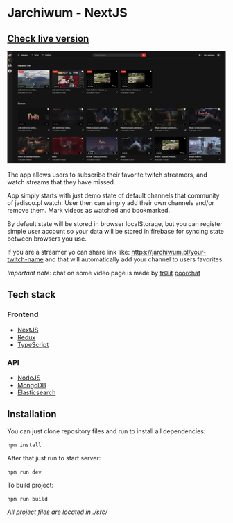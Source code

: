 # Jarchiwum - NextJS

## [Check live version](https://jarchiwum.pl/) 

![Preview](preview.jpg)

The app allows users to subscribe their favorite twitch streamers, and watch streams that they have missed.  

App simply starts with just demo state of default channels that community of jadisco.pl watch. User then can simply add their own channels and/or remove them. Mark videos as watched and bookmarked. 

By default state will be stored in browser localStorage, but you can register simple user account so your data will be stored in firebase for syncing state between browsers you use. 

If you are a streamer yo can share link like:  https://jarchiwum.pl/your-twitch-name and that will automatically  add your channel to users favorites. 

*Important note:* chat on some video page is made by [tr0lit](https://tr0l.it/) [poorchat](https://www.poorchat.net/)

## Tech stack

### Frontend

* [NextJS](https://nextjs.org/) 
* [Redux](https://redux.js.org/) 
* [TypeScript](https://sass-lang.com/)

### API

* [NodeJS](https://nodejs.org/en/) 
* [MongoDB](https://www.mongodb.com/) 
* [Elasticsearch](https://www.elastic.co/) 

## Installation
You can just clone repository files and run to install all dependencies:

`npm install`

After that just run to start server:

`npm run dev`

To build project:

`npm run build`

*All project files are located in ./src/*